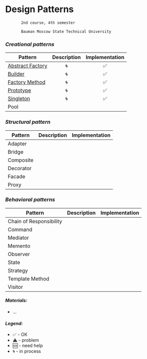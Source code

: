 # Design Patterns


           2nd course, 4th semester

           Bauman Moscow State Technical University

 ### <i>Creational patterns</i>

 |  Pattern |     Description     |      Implementation     |
| ------------- |:-------------:|:-------------:|
|[Abstract Factory](https://github.com/Panda-Lewandowski/Design-Patterns/wiki/Abstract-Factory)| 🌀 |✅ |
|[Builder](https://github.com/Panda-Lewandowski/Design-Patterns/wiki/Builder)| 🌀 |✅|
|[Factory Method](https://github.com/Panda-Lewandowski/Design-Patterns/wiki/Factory-Method)|🌀|✅|
|[Prototype](https://github.com/Panda-Lewandowski/Design-Patterns/wiki/Prototype)|🌀|✅|
|[Singleton](https://github.com/Panda-Lewandowski/Design-Patterns/wiki/Singleton)|🌀|✅|
|Pool||

 ### <i>Structural pattern</i>

 |  Pattern |     Description     |      Implementation     |
| ------------- |:-------------:|:-------------:|
|Adapter||
|Bridge||
|Composite||
|Decorator||
|Facade||
|Proxy||

 ### <i> Behavioral patterns</i>

 |  Pattern |     Description     |      Implementation     |
| ------------- |:-------------:|:-------------:|
|Chain of Responsibility||
|Command||
|Mediator||
|Memento||
|Observer||
|State||
|Strategy||
|Template Method||
|Visitor||


#### <i>Materials:</i>
<ul>
<li>...
</ul>

#### <i>Legend:</i>
<ul>
<li>✅ - ОК
<li>⚠️ - problem
<li>🆘 - need help
<li>🌀 - in process
</ul>
